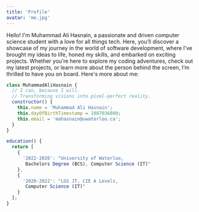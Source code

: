 ```yaml
---
title: 'Profile'
avatar: 'me.jpg'
---
```


Hello! I'm Muhammad Ali Hasnain, a passionate and driven computer science student with a love for all things tech. Here, you’ll discover a showcase of my journey in the world of software development, where I’ve brought my ideas to life, honed my skills, and embarked on exciting projects. Whether you’re here to explore my coding adventures, check out my latest projects, or learn more about the person behind the screen, I’m thrilled to have you on board. Here's more about me:

```javascript
class MuhammadAliHasnain {
  // I can, because I will.
  // Transforming visions into pixel-perfect reality.
  constructor() {
    this.name = 'Muhammad Ali Hasnain';
    this.dayOfBirthTimestamp = 1087036800;
    this.email = 'mahasnain@uwaterloo.ca';
  }
}
```

```javascript
education() {
  return [
    {
      '2022-2026': "University of Waterloo,
       Bachelors Degree (BCS), Computer Science (IT)"
    },
    {
      '2020-2022': "LGS JT, CIE A Levels,
       Computer Science (IT)"
    }
  ];
}
```
